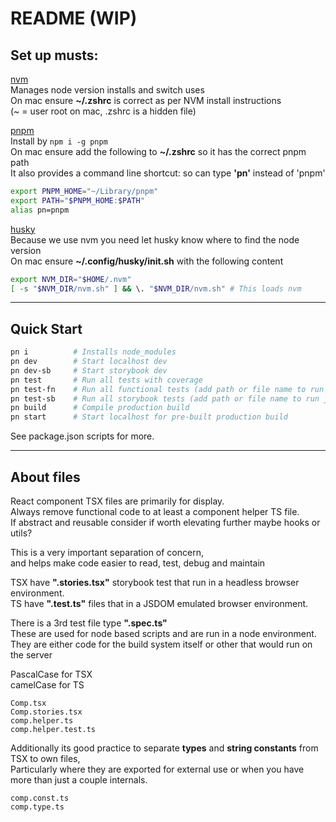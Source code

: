 # README (WIP)

## Set up musts:

[nvm](https://github.com/nvm-sh/nvm)  
Manages node version installs and switch uses  
On mac ensure **~/.zshrc** is correct as per NVM install instructions  
(~ = user root on mac, .zshrc is a hidden file)

[pnpm](https://pnpm.io)  
Install by `npm i -g pnpm`  
On mac ensure add the following to **~/.zshrc** so it has the correct pnpm path  
It also provides a command line shortcut: so can type **'pn'** instead of 'pnpm'

```bash
export PNPM_HOME="~/Library/pnpm"
export PATH="$PNPM_HOME:$PATH"
alias pn=pnpm
```

[husky](https://typicode.github.io/husky/how-to.html#node-version-managers-and-guis)  
Because we use nvm you need let husky know where to find the node version  
On mac ensure **~/.config/husky/init.sh** with the following content

```bash
export NVM_DIR="$HOME/.nvm"
[ -s "$NVM_DIR/nvm.sh" ] && \. "$NVM_DIR/nvm.sh" # This loads nvm
```

---

## Quick Start

```bash
pn i          # Installs node_modules
pn dev        # Start localhost dev
pn dev-sb     # Start storybook dev
pn test       # Run all tests with coverage
pn test-fn    # Run all functional tests (add path or file name to run just one)
pn test-sb    # Run all storybook tests (add path or file name to run just one)
pn build      # Compile production build
pn start      # Start localhost for pre-built production build
```

See package.json scripts for more.

---

## About files

React component TSX files are primarily for display.  
Always remove functional code to at least a component helper TS file.  
If abstract and reusable consider if worth elevating further maybe hooks or utils?

This is a very important separation of concern,  
and helps make code easier to read, test, debug and maintain

TSX have **".stories.tsx"** storybook test that run in a headless browser environment.  
TS have **".test.ts"** files that in a JSDOM emulated browser environment.

There is a 3rd test file type **".spec.ts"**  
These are used for node based scripts and are run in a node environment.  
They are either code for the build system itself or other that would run on the server

PascalCase for TSX  
camelCase for TS

```
Comp.tsx
Comp.stories.tsx
comp.helper.ts
comp.helper.test.ts
```

Additionally its good practice to separate **types** and **string constants** from TSX to own files,  
Particularly where they are exported for external use or when you have more than just a couple internals.

```
comp.const.ts
comp.type.ts
```
